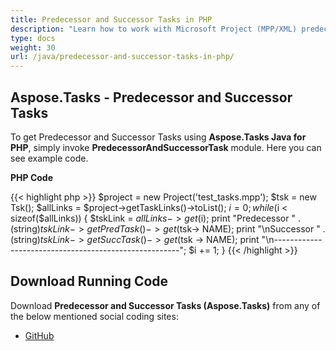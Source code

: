 ```yaml
---
title: Predecessor and Successor Tasks in PHP
description: "Learn how to work with Microsoft Project (MPP/XML) predecessor and successor tasks using Aspose.Tasks Java for PHP."
type: docs
weight: 30
url: /java/predecessor-and-successor-tasks-in-php/
---
```


## **Aspose.Tasks - Predecessor and Successor Tasks**
To get Predecessor and Successor Tasks using **Aspose.Tasks Java for PHP**, simply invoke **PredecessorAndSuccessorTask** module. Here you can see example code.

**PHP Code**

{{< highlight php >}}
$project = new Project('test_tasks.mpp');
$tsk = new Tsk();
$allLinks = $project->getTaskLinks()->toList();
$i = 0;
while ($i < sizeof($allLinks)) {
    $tskLink = $allLinks -> get($i);
    print "Predecessor " . (string)$tskLink -> getPredTask() -> get($tsk-> NAME);
    print "\nSuccessor " . (string)$tskLink -> getSuccTask() -> get($tsk -> NAME);
    print "\n------------------------------------------------------";
    $i += 1;
}
{{< /highlight >}}

## **Download Running Code**
Download **Predecessor and Successor Tasks (Aspose.Tasks)** from any of the below mentioned social coding sites:

- [GitHub](https://github.com/aspose-tasks/Aspose.Tasks-for-Java/blob/master/Plugins/Aspose_Tasks_Java_for_PHP/src/aspose/tasks/WorkingWithTaskLinks/PredecessorAndSuccessorTask.php)
